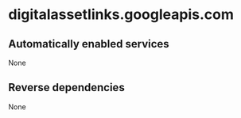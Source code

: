# digitalassetlinks.googleapis.com

## Automatically enabled services

None

## Reverse dependencies

None
